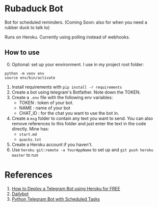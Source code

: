# Rubaduck Bot
Bot for scheduled reminders. 
(Coming Soon: also for when you need a rubber duck to talk to)

Runs on Heroku. 
Currently using polling instead of webhooks.

## How to use 
0. Optional: set up your environment. I use in my project root folder:
```
python -m venv env
source env/bin/activate
```
1. Install requirements with `pip install -r requirements`
2. Create a bot using telegram's Botfather. Note down the TOKEN.
3. Create a `.env` file with the following env variables:
    - TOKEN : token of your bot. 
    - NAME : name of your bot 
    - CHAT_ID : for the chat you want to use the bot in.
4. Create a `msg` folder to contain any text you want to send. You can also remove references to this folder and just enter the text in the code directly. Mine has:
    - `start.md`
    - `quacks.txt`
5. Create a Heroku account if you haven't. 
6. Use `heroku git:remote -a YourAppName` to set up and `git push heroku master` to run


# References
1. [How to Deploy a Telegram Bot using Heroku for FREE](https://towardsdatascience.com/how-to-deploy-a-telegram-bot-using-heroku-for-free-9436f89575d2)
2. [Dailybot](https://github.com/sapumar/dailybot)
3. [Python Telegram Bot with Scheduled Tasks](https://medium.com/analytics-vidhya/python-telegram-bot-with-scheduled-tasks-932edd61c534)